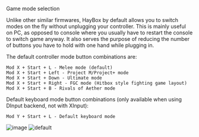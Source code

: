 Game mode selection

Unlike other similar firmwares, HayBox by default allows you to switch modes on the fly without unplugging your controller. This is mainly useful on PC, as opposed to console where you usually have to restart the console to switch game anyway. It also serves the purpose of reducing the number of buttons you have to hold with one hand while plugging in.

The default controller mode button combinations are:

    Mod X + Start + L - Melee mode (default)
    Mod X + Start + Left - Project M/Project+ mode
    Mod X + Start + Down - Ultimate mode
    Mod X + Start + Right - FGC mode (Hitbox style fighting game layout)
    Mod X + Start + B - Rivals of Aether mode

Default keyboard mode button combinations (only available when using DInput backend, not with XInput):

    Mod Y + Start + L - Default keyboard mode
![image](https://github.com/spikedcannonball/HayBox-remap/assets/145741597/5b978b5b-1529-4880-afc3-ec3097730a31)
![default](https://github.com/spikedcannonball/HayBox-remap/assets/145741597/b863193d-6695-4382-b77b-ead91eb01b57)
